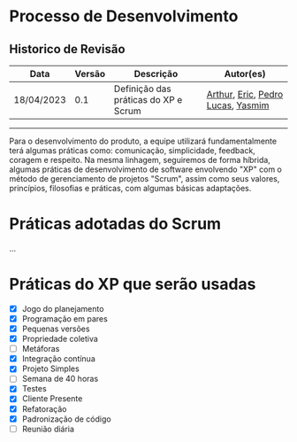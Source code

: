 # Processo de Desenvolvimento
## Historico de Revisão

| Data     | Versão | Descrição                  | Autor(es)                                                                          |
|----------|--------|----------------------------|---------------------------------------------------------------------------------------------|
|18/04/2023|   0.1  | Definição das práticas do XP e Scrum       |[Arthur](https://github.com/Arthrok), [Eric](https://github.com/ericbky), [Pedro Lucas](https://github.com/lucasdray), [Yasmim](https://github.com/yaskisoba)| 

----------------------------------------------------------------

Para o desenvolvimento do produto, a equipe utilizará fundamentalmente terá algumas práticas como: comunicação, simplicidade, feedback, coragem e respeito. Na mesma linhagem, seguiremos de forma híbrida, algumas práticas de desenvolvimento de software envolvendo "XP" com o método de gerenciamento de projetos "Scrum", assim como seus valores, princípios, filosofias e práticas, com algumas básicas adaptações.

# Práticas adotadas do Scrum


...

# Práticas do XP que serão usadas

- [x] Jogo do planejamento
- [x] Programação em pares
- [x] Pequenas versões
- [x] Propriedade coletiva
- [ ] Metáforas
- [x] Integração contínua
- [x] Projeto Simples
- [ ] Semana de 40 horas
- [x] Testes
- [x] Cliente Presente
- [x] Refatoração
- [x] Padronização de código
- [ ] Reunião diária

